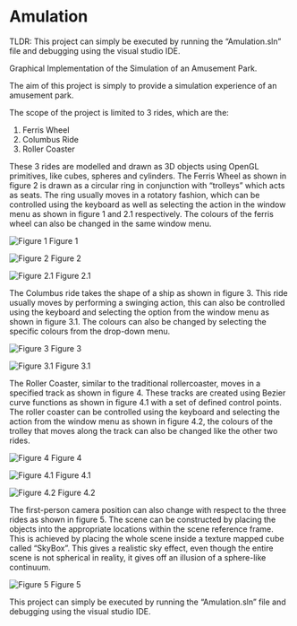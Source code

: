 # Amulation
TLDR: This project can simply be executed by running the “Amulation.sln” file and debugging using the
visual studio IDE.

Graphical Implementation of the Simulation of an Amusement Park. 

The aim of this project is simply to provide a simulation experience of an amusement park. 

The scope of the project is limited to 3 rides, which are the:
1. Ferris Wheel 
2. Columbus Ride 
3. Roller Coaster

These 3 rides are modelled and drawn as 3D objects using OpenGL primitives, like cubes,
spheres and cylinders. The Ferris Wheel as shown in figure 2 is drawn as a circular ring in
conjunction with “trolleys” which acts as seats. The ring usually moves in a rotatory fashion,
which can be controlled using the keyboard as well as selecting the action in the window menu
as shown in figure 1 and 2.1 respectively. The colours of the ferris wheel can also be changed in
the same window menu.

![Figure 1](assets/images/fig1.png "Figure 1")
Figure 1

![Figure 2](assets/images/fig2.png "Figure 2")
Figure 2

![Figure 2.1](assets/images/fig2.1png "Figure 2")
Figure 2.1

The Columbus ride takes the shape of a ship as shown in figure 3. This ride usually moves by
performing a swinging action, this can also be controlled using the keyboard and selecting the
option from the window menu as shown in figure 3.1. The colours can also be changed by
selecting the specific colours from the drop-down menu.

![Figure 3](assets/images/fig3.png "Figure 3")
Figure 3

![Figure 3.1](assets/images/fig3.1.png "Figure 3")
Figure 3.1

The Roller Coaster, similar to the traditional rollercoaster, moves in a specified track as shown in
figure 4. These tracks are created using Bezier curve functions as shown in figure 4.1 with a set
of defined control points. The roller coaster can be controlled using the keyboard and selecting
the action from the window menu as shown in figure 4.2, the colours of the trolley that moves
along the track can also be changed like the other two rides.

![Figure 4](assets/images/fig4.png "Figure 4")
Figure 4

![Figure 4.1](assets/images/fig4.1.png "Figure 4.1")
Figure 4.1

![Figure 4.2](assets/images/fig4.2.png "Figure 4.2")
Figure 4.2

The first-person camera position can also change with respect to the three rides as shown in
figure 5. The scene can be constructed by placing the objects into the appropriate locations
within the scene reference frame. This is achieved by placing the whole scene inside a texture
mapped cube called “SkyBox”. This gives a realistic sky effect, even though the entire scene is
not spherical in reality, it gives off an illusion of a sphere-like continuum.

![Figure 5](assets/images/fig5.png "Figure 5")
Figure 5

This project can simply be executed by running the “Amulation.sln” file and debugging using the
visual studio IDE.
